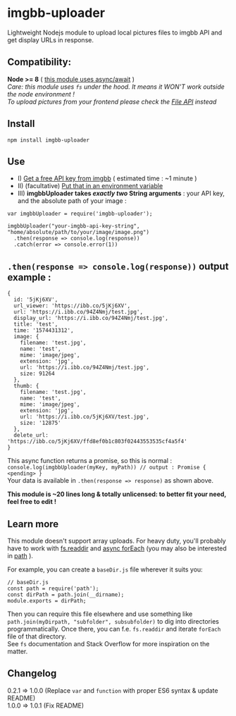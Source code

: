 # imgbb-uploader
Lightweight Nodejs module to upload local pictures files to imgbb API and get display URLs in response.
## Compatibility: 
**Node >= 8** ( [this module uses async/await](https://node.green/) )  
*Care: this module uses `fs` under the hood. It means it WON'T work outside the node environment !*  
*To upload pictures from your frontend please check the [File API](https://developer.mozilla.org/en-US/docs/Web/API/File) instead*  

## Install
`npm install imgbb-uploader`

## Use
- I) [Get a free API key from imgbb](https://api.imgbb.com/) ( estimated time : ~1 minute )
- II) (facultative) [Put that in an environment variable](https://www.npmjs.com/package/dotenv)
- III) **imgbbUploader takes *exactly two* String arguments** : your API key, and the absolute path of your image :

```
var imgbbUploader = require('imgbb-uploader');

imgbbUploader("your-imgbb-api-key-string", "home/absolute/path/to/your/image/image.png")
  .then(response => console.log(response))
  .catch(error => console.error(1))
```

## `.then(response => console.log(response))` output example :
```
{
  id: '5jKj6XV',
  url_viewer: 'https://ibb.co/5jKj6XV',
  url: 'https://i.ibb.co/94Z4Nmj/test.jpg',
  display_url: 'https://i.ibb.co/94Z4Nmj/test.jpg',
  title: 'test',
  time: '1574431312',
  image: {
    filename: 'test.jpg',
    name: 'test',
    mime: 'image/jpeg',
    extension: 'jpg',
    url: 'https://i.ibb.co/94Z4Nmj/test.jpg',
    size: 91264
  },
  thumb: {
    filename: 'test.jpg',
    name: 'test',
    mime: 'image/jpeg',
    extension: 'jpg',
    url: 'https://i.ibb.co/5jKj6XV/test.jpg',
    size: '12875'
  },
  delete_url: 'https://ibb.co/5jKj6XV/ffd8ef0b1c803f02443553535cf4a5f4'
}
```

This async function returns a promise, so this is normal :  
`console.log(imgbbUploader(myKey, myPath)) // output : Promise { <pending> }`  
Your data is available in `.then(response => response)` as shown above.

**This module is ~20 lines long & totally unlicensed: to better fit your need, feel free to edit !**

## Learn more
This module doesn't support array uploads. For heavy duty, you'll probably have to work with [fs.readdir](https://nodejs.org/api/fs.html#fs_fs_readdir_path_options_callback) and [async forEach](https://www.npmjs.com/package/async-foreach) (you may also be interested in [path](https://nodejs.org/api/path.html#path_path) ).  

For example, you can create a `baseDir.js` file wherever it suits you:
```
// baseDir.js
const path = require('path');
const dirPath = path.join(__dirname);
module.exports = dirPath;
```
Then you can require this file elsewhere and use something like `path.join(myDirpath, "subfolder", subsubfolder)` to dig into directories programmatically. Once there, you can f.e. `fs.readdir` and iterate `forEach` file of that directory.  
See `fs` documentation and Stack Overflow for more inspiration on the matter.  

## Changelog
0.2.1 => 1.0.0 (Replace `var` and `function` with proper ES6 syntax & update README)  
1.0.0 => 1.0.1 (Fix README)
